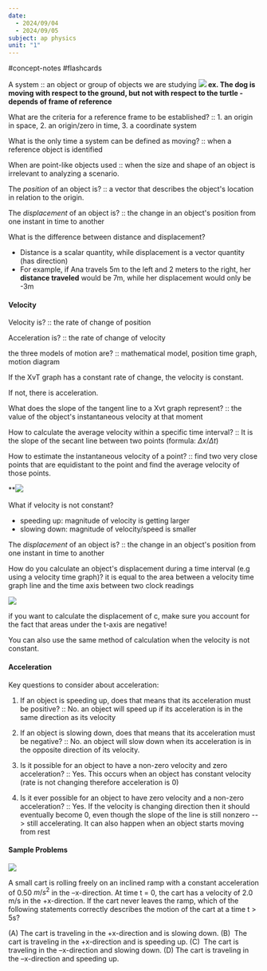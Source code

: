 ```yaml
---
date:
  - 2024/09/04
  - 2024/09/05
subject: ap physics
unit: "1"
---
```


#concept-notes
#flashcards 

A system :: an object or group of objects we are studying
**![](https://lh7-rt.googleusercontent.com/slidesz/AGV_vUcLfuGDAldfyzk1IyiTtelJLF-jhF64CXCq-K6gVjsF1vuf1c7c9KcSFjF6GBo9OLaRE4TLOkXbw8stkVu7eqVqD5x3TqkIAk-Q1Zes2CV3V37HhTPMM4sLl8hm7gXy_aSBpTtIr_aFG0MKMQV7drDQ4O-rn6Y=s2048?key=9BlR9f0ii6ceD0MFqmdkVA)
ex. The dog is moving with respect to the ground, but not with respect to the turtle - depends of frame of reference**

What are the criteria for a reference frame to be established? :: 1. an origin in space, 2. an origin/zero in time, 3. a coordinate system

What is the only time a system can be defined as moving? :: when a reference object is identified

When are point-like objects used :: when the size and shape of an object is irrelevant to analyzing a scenario.

The *position* of an object is? :: a vector that describes the object's location in relation to the origin. 

The *displacement* of an object is? :: the change in an object's position from one instant in time to another

What is the difference between distance and displacement? 
- Distance is a scalar quantity, while displacement is a vector quantity (has direction)
- For example, if Ana travels 5m to the left and 2 meters to the right, her **distance traveled** would be 7m, while her displacement would only be -3m

#### Velocity

Velocity is? :: the rate of change of position

Acceleration is? :: the rate of change of velocity

the three models of motion are? :: mathematical model, position time graph, motion diagram

If the XvT graph has a constant rate of change, the velocity is constant.

If not, there is acceleration.

What does the slope of the tangent line to a Xvt graph represent? :: the value of the object's instantaneous velocity at that moment

How to calculate the average velocity within a specific time interval? :: It is the slope of the secant line between two points (formula: $\Delta x / \Delta t$)

How to estimate the instantaneous velocity of a point? :: find two very close points that are equidistant to the point and find the average velocity of those points.

**![](https://lh7-rt.googleusercontent.com/slidesz/AGV_vUedcXsIxYg7GCWFm6TYxP6ElTFv_2Hvfm0_BlRE0Oeuy8ZqN9bb-HTqvbw2wIwCnr3-ClMH4doN09P5H1zOYShF1rNNaDhFL7cPikGzCK_WFWPkT-JGjlirEATlGD7qeHTnpteiSreydMoYGPXcwRp2ZnE-10O3=s2048?key=Un-WtTImOPw2VkJ3mrL_Sw)

What if velocity is not constant?
* speeding up: magnitude of velocity is getting larger
* slowing down: magnitude of velocity/speed is smaller

The *displacement* of an object is? :: the change in an object's position from one instant in time to another

How do you calculate an object's displacement during a time interval (e.g using a velocity time graph)?
	it is equal to the area between a velocity time graph line and the time axis between two clock readings

![](https://lh7-rt.googleusercontent.com/slidesz/AGV_vUdlDtGRZ3dZSb-M_Y3_l5fqlMJYRpbSyOaM-kr_xeopGKEEwDdCOfaBYqrJkEYFGyG4pm07CFwJcBsV2IXJPFUkpB4-NqRTdwgiBl0nNChGPBZvf6Ih1qUiEYaj1BrSU9g-O1piZ3Tjulpw1Bw1ALLba87ehY0=s2048?key=RUhr76RqOWCpuFQ85k_FOg)

if you want to calculate the displacement of c, make sure you account for the fact that areas under the t-axis are negative!

You can also use the same method of calculation when the velocity is not constant.

#### Acceleration

Key questions to consider about acceleration:
1. If an object is speeding up, does that means that its acceleration must be positive? :: No. an object will speed up if its acceleration is in the same direction as its velocity
    

2. If an object is slowing down, does that means that its acceleration must be negative? :: No. an object will slow down when its acceleration is in the opposite direction of its velocity.
    

3. Is it possible for an object to have a non-zero velocity and zero acceleration? :: Yes. This occurs when an object has constant velocity (rate is not changing therefore acceleration is 0)
    

4. Is it ever possible for an object to have zero velocity and a non-zero acceleration? :: Yes. If the velocity is changing direction then it should eventually become 0, even though the slope of the line is still nonzero --> still accelerating. It can also happen when an object starts moving from rest
    

#### Sample Problems

![](https://lh7-rt.googleusercontent.com/slidesz/AGV_vUfmRul_uHexEuon8FsaLTPWMwibf19e0nV9ZSugKVb0VeGjBqgR3TpLlcGW1lKQ6R9I6RBn2N7mE-OEby4nZBxJAmc_K79A9vOzSkagqoPupUAHIdHMtoo5smI1JCbHyxTRykMcII6-Dxmf5WX_4DTWk3DSTyq3=s2048?key=F4BrtujPszThEFg55-j3lw)

A small cart is rolling freely on an inclined ramp with a constant acceleration of 0.50 $m/s^2$ in the –x-direction. At time t = 0, the cart has a velocity of 2.0 m/s in the +x-direction. If the cart never leaves the ramp, which of the following statements correctly describes the motion of the cart at a time t > 5s?

(A) The cart is traveling in the +x-direction and is slowing down.
(B)  The cart is traveling in the +x-direction and is speeding up.
(C)  The cart is traveling in the –x-direction and slowing down.
(D) The cart is traveling in the –x-direction and speeding up.